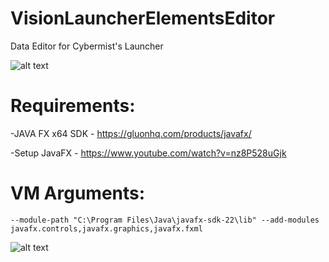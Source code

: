 # VisionLauncherElementsEditor
Data Editor for Cybermist's Launcher

![alt text](https://github.com/SlayxLuna/VisionLauncherElementsEditor/blob/main/images/logo.png?raw=true)

# Requirements:

-JAVA FX x64 SDK		- https://gluonhq.com/products/javafx/

-Setup JavaFX		- https://www.youtube.com/watch?v=nz8P528uGjk


# VM Arguments:
```
--module-path "C:\Program Files\Java\javafx-sdk-22\lib" --add-modules javafx.controls,javafx.graphics,javafx.fxml
```

![alt text](https://github.com/SlayxLuna/VisionLauncherElementsEditor/blob/main/images/editor.png?raw=true)
